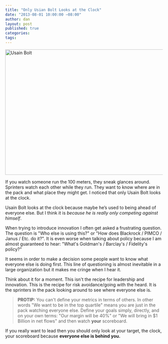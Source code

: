 ```yaml
---
title: "Only Usian Bolt Looks at the Clock"
date: "2013-08-01 10:00:00 −08:00"
author: dan
layout: post
published: true
categories:
tags:
---
```


<img class="lazy img-rounded img-responsive" alt="Usain Bolt" data-original="https://dl.dropboxusercontent.com/u/300203/blog-images/Usain-Bolt-Opt.jpg" width="750" height="400">

If you watch someone run the 100 meters, they sneak glances around. Sprinters watch each other while they run.  They want to know where are in the pack and what place they might get.  I noticed that only Usain Bolt looks at the clock.
<!-- more -->

Usain Bolt looks at the clock because maybe he’s used to being ahead of everyone else.  But I think it is _because he is really only competing against himself_.

When trying to introduce innovation I often get asked a frustrating question. The question is "Who else is using this?" or "How does Blackrock / PIMCO / Janus / Etc. do it?".  It is even worse when talking about policy because I am almost guaranteed to hear: "What's Goldman's / Barclay's / Fidelity's policy?"

It seems in order to make a decision some people want to know what everyone else is doing first.  This line of questioning is almost inevitable in a large organization but it makes me cringe when I hear it.

Think about it for a moment. This isn't the recipe for leadership and innovation.  This is the recipe for risk avoidance/going with the heard.  It is the sprinters in the pack looking around to see where everyone else is.

> **PROTIP:** 
> You can't define your metrics in terms of others. In other words 
> "We want to be in the top quartile" means you are just in the pack 
> watching everyone else. Define your goals simply, directly, and on 
> your own terms: "Our margin will be 40%" or "We will bring in 
> $1 Billion in net flows" and then watch **your** scoreboard. 

If you really want to lead then you should only look at your target, the clock, your scoreboard because **everyone else is behind you.**
